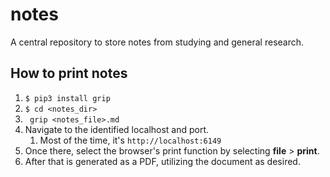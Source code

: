 # notes
A central repository to store notes from studying and general research.

## How to print notes
1. ``` $ pip3 install grip ```
1. ``` $ cd <notes_dir> ```
1. ``` grip <notes_file>.md```
1. Navigate to the identified localhost and port.
    1. Most of the time, it's ```http://localhost:6149```
1. Once there, select the browser's print function by selecting **file** > **print**.
1. After that is generated as a PDF, utilizing the document as desired.
